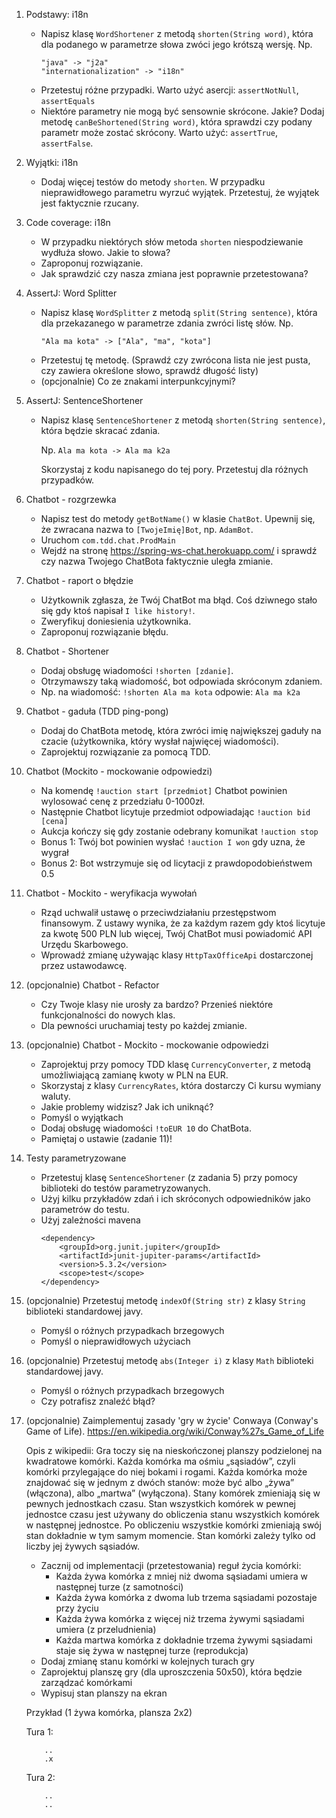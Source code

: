 1. Podstawy: i18n
    * Napisz klasę `WordShortener` z metodą `shorten(String word)`, która dla podanego w parametrze słowa zwóci jego krótszą wersję. Np. 
        ```
        "java" -> "j2a" 
        "internationalization" -> "i18n"
        ```
    * Przetestuj różne przypadki. Warto użyć asercji: `assertNotNull`, `assertEquals`
    * Niektóre parametry nie mogą być sensownie skrócone. Jakie? Dodaj metodę `canBeShortened(String word)`, która sprawdzi czy podany parametr może zostać skrócony. Warto użyć: `assertTrue`, `assertFalse`.

2. Wyjątki: i18n
    * Dodaj więcej testów do metody `shorten`. W przypadku nieprawidłowego parametru wyrzuć wyjątek. Przetestuj, że wyjątek jest faktycznie rzucany.
  
3. Code coverage: i18n
    * W przypadku niektórych słów metoda `shorten` niespodziewanie wydłuża słowo. Jakie to słowa? 
    * Zaproponuj rozwiązanie.
    * Jak sprawdzić czy nasza zmiana jest poprawnie przetestowana?
  
4. AssertJ: Word Splitter
    * Napisz klasę `WordSplitter` z metodą `split(String sentence)`, która dla przekazanego w parametrze zdania zwróci listę słów. Np.
        ```
        "Ala ma kota" -> ["Ala", "ma", "kota"]
        ```
    * Przetestuj tę metodę. (Sprawdź czy zwrócona lista nie jest pusta, czy zawiera określone słowo, sprawdź długość listy)
    * (opcjonalnie) Co ze znakami interpunkcyjnymi?

5. AssertJ: SentenceShortener
    * Napisz klasę `SentenceShortener` z metodą `shorten(String sentence)`, która będzie skracać zdania.
      
      Np. `Ala ma kota -> Ala ma k2a`
       
      Skorzystaj z kodu napisanego do tej pory. Przetestuj dla różnych przypadków.

6. Chatbot - rozgrzewka
    * Napisz test do metody `getBotName()` w klasie `ChatBot`. Upewnij się, że zwracana nazwa to `[TwojeImię]Bot`, np. `AdamBot`.
    * Uruchom `com.tdd.chat.ProdMain`
    * Wejdź na stronę https://spring-ws-chat.herokuapp.com/ i sprawdź czy nazwa Twojego ChatBota faktycznie uległa zmianie.

7. Chatbot - raport o błędzie 
    * Użytkownik zgłasza, że Twój ChatBot ma błąd. Coś dziwnego stało się gdy ktoś napisał `I like history!`. 
    * Zweryfikuj doniesienia użytkownika.
    * Zaproponuj rozwiązanie błędu.
    
8. Chatbot - Shortener
    * Dodaj obsługę wiadomości `!shorten [zdanie]`. 
    * Otrzymawszy taką wiadomość, bot odpowiada skróconym zdaniem.
    * Np. na wiadomość: `!shorten Ala ma kota` odpowie: `Ala ma k2a`
    
9. Chatbot - gaduła (TDD ping-pong)
    * Dodaj do ChatBota metodę, która zwróci imię największej gaduły na czacie (użytkownika, który wysłał najwięcej wiadomości).
    * Zaprojektuj rozwiązanie za pomocą TDD.
    
10. Chatbot (Mockito - mockowanie odpowiedzi)
    * Na komendę `!auction start [przedmiot]` Chatbot powinien wylosować cenę z przedziału 0-1000zł. 
    * Następnie Chatbot licytuje przedmiot odpowiadając `!auction bid [cena]`
    * Aukcja kończy się gdy zostanie odebrany komunikat `!auction stop`
    * Bonus 1: Twój bot powinien wysłać `!auction I won` gdy uzna, że wygrał
    * Bonus 2: Bot wstrzymuje się od licytacji z prawdopodobieństwem 0.5
    
11. Chatbot - Mockito - weryfikacja wywołań
    * Rząd uchwalił ustawę o przeciwdziałaniu przestępstwom finansowym. Z ustawy wynika, że za każdym razem gdy ktoś licytuje za kwotę 500 PLN lub więcej, Twój ChatBot musi powiadomić API Urzędu Skarbowego.
    * Wprowadź zmianę używając klasy `HttpTaxOfficeApi` dostarczonej przez ustawodawcę.
    
12. (opcjonalnie) Chatbot - Refactor
    * Czy Twoje klasy nie urosły za bardzo? Przenieś niektóre funkcjonalności do nowych klas. 
    * Dla pewności uruchamiaj testy po każdej zmianie.
    
12. (opcjonalnie) Chatbot - Mockito - mockowanie odpowiedzi
    * Zaprojektuj przy pomocy TDD klasę `CurrencyConverter`, z metodą umożliwiającą zamianę kwoty w PLN na EUR.
    * Skorzystaj z klasy `CurrencyRates`, która dostarczy Ci kursu wymiany waluty. 
    * Jakie problemy widzisz? Jak ich uniknąć?
    * Pomyśl o wyjątkach
    * Dodaj obsługę wiadomości `!toEUR 10` do ChatBota.
    * Pamiętaj o ustawie (zadanie 11)!
    
13. Testy parametryzowane 
    * Przetestuj klasę `SentenceShortener` (z zadania 5) przy pomocy biblioteki do testów parametryzowanych.
    * Użyj kilku przykładów zdań i ich skróconych odpowiedników jako parametrów do testu.
    * Użyj zależności mavena
        ```
        <dependency>
            <groupId>org.junit.jupiter</groupId>
            <artifactId>junit-jupiter-params</artifactId>
            <version>5.3.2</version>
            <scope>test</scope>
        </dependency>
        ```
        
14. (opcjonalnie) Przetestuj metodę `indexOf(String str)` z klasy `String` biblioteki standardowej javy.
    * Pomyśl o różnych przypadkach brzegowych
    * Pomyśl o nieprawidłowych użyciach
    
15. (opcjonalnie) Przetestuj metodę `abs(Integer i)` z klasy `Math` biblioteki standardowej javy.
    * Pomyśl o różnych przypadkach brzegowych
    * Czy potrafisz znaleźć błąd?
    
16. (opcjonalnie) Zaimplementuj zasady 'gry w życie' Conwaya (Conway's Game of Life). https://en.wikipedia.org/wiki/Conway%27s_Game_of_Life
    
    Opis z wikipedii: 
    Gra toczy się na nieskończonej planszy podzielonej na kwadratowe komórki. Każda komórka ma ośmiu „sąsiadów”, czyli komórki przylegające do niej bokami i rogami. Każda komórka może znajdować się w jednym z dwóch stanów: może być albo „żywa” (włączona), albo „martwa” (wyłączona). Stany komórek zmieniają się w pewnych jednostkach czasu. Stan wszystkich komórek w pewnej jednostce czasu jest używany do obliczenia stanu wszystkich komórek w następnej jednostce. Po obliczeniu wszystkie komórki zmieniają swój stan dokładnie w tym samym momencie. Stan komórki zależy tylko od liczby jej żywych sąsiadów.
    * Zacznij od implementacji (przetestowania) reguł życia komórki:
      * Każda żywa komórka z mniej niż dwoma sąsiadami umiera w następnej turze (z samotności)
      * Każda żywa komórka z dwoma lub trzema sąsiadami pozostaje przy życiu
      * Każda żywa komórka z więcej niż trzema żywymi sąsiadami umiera (z przeludnienia)
      * Każda martwa komórka z dokładnie trzema żywymi sąsiadami staje się żywa w następnej turze (reprodukcja)
    * Dodaj zmianę stanu komórki w kolejnych turach gry
    * Zaprojektuj planszę gry (dla uproszczenia 50x50), która będzie zarządzać komórkami 
    * Wypisuj stan planszy na ekran
    
    Przykład (1 żywa komórka, plansza 2x2)
    
    Tura 1:
    ```
        ..
        .x    
    ```
    Tura 2:
    
    ```
        ..
        ..    
    ```